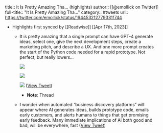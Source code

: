 title:: It Is Pretty Amazing Tha... (highlights)
author:: [[@emollick on Twitter]]
full-title:: "It Is Pretty Amazing Tha..."
category:: #tweets
url:: https://twitter.com/emollick/status/1644532127793311744

- Highlights first synced by [[Readwise]] [[Apr 17th, 2023]]
	- It is pretty amazing that a single prompt can have GPT-4 generate ideas, select one, give the next development steps, create a marketing pitch, and describe a UX. And one more prompt creates the start of the Python code needed for a rapid prototype. Not perfect, but really lowers… 
	  
	  ![](https://pbs.twimg.com/media/FtKM94PXsAACRbT.jpg) 
	  
	  ![](https://pbs.twimg.com/media/FtKNAa8WIAEqikG.jpg) 
	  
	  ![](https://pbs.twimg.com/media/FtKNDkXXgAE5tt2.jpg) ([View Tweet](https://twitter.com/emollick/status/1644532127793311744))
		- **Note**: Thread
	- I wonder when automated “business discovery platforms” will appear where AI generates ideas, builds prototype code, emails early customers, and alerts humans to things that get promising early feedback. Many immediate implications of AI both good and bad, will be everywhere, fast ([View Tweet](https://twitter.com/emollick/status/1644694975412686849))